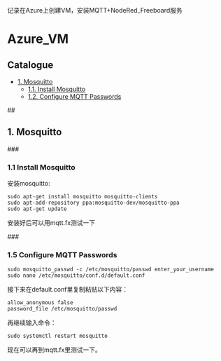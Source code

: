 记录在Azure上创建VM，安装MQTT+NodeRed_Freeboard服务<br>

# Azure_VM
## **Catalogue**
* [1. Mosquitto](#1)
    * [1.1. Install Mosquitto](#1.1)
    * [1.2. Configure MQTT Passwords](#1.2)

    
    

##<h2 id="1">1. Mosquitto</h2>
###<h3 id="1.1">1.1 Install Mosquitto</h3>
安装mosquitto: 
```linux
sudo apt-get install mosquitto mosquitto-clients
sudo apt-add-repository ppa:mosquitto-dev/mosquitto-ppa
sudo apt-get update
```
安装好后可以用mqtt.fx测试一下



###<h3 id="1.2">1.5 Configure MQTT Passwords</h3>
```linux
sudo mosquitto_passwd -c /etc/mosquitto/passwd enter_your_username
sudo nano /etc/mosquitto/conf.d/default.conf
```
接下来在default.conf里复制粘贴以下内容：
```linux
allow_anonymous false
password_file /etc/mosquitto/passwd
```
再继续输入命令：
```linux
sudo systemctl restart mosquitto
```
现在可以再到mqtt.fx里测试一下。


